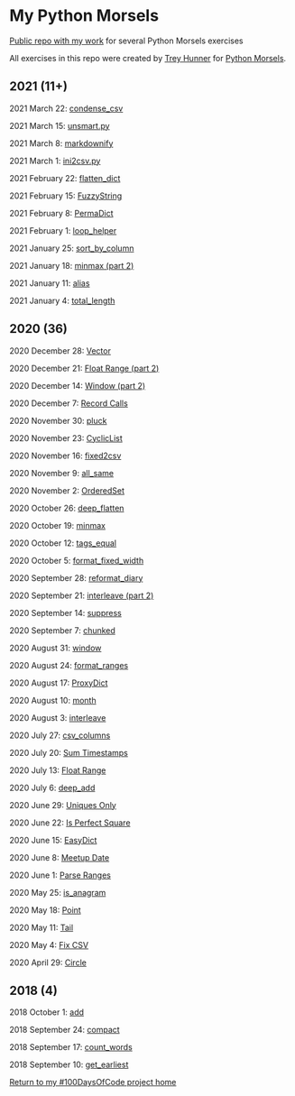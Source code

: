 # My Python Morsels

[Public repo with my work](https://github.com/mUtterberg/python_morsels/) for several Python Morsels exercises

All exercises in this repo were created by [Trey Hunner](https://treyhunner.com/) for [Python Morsels](https://try.pythonmorsels.com/).

## 2021 (11+)

2021 March 22: [condense_csv](https://mutterberg.github.io/python_morsels/condense_csv)

2021 March 15: [unsmart.py](https://mutterberg.github.io/python_morsels/unsmart)

2021 March 8: [markdownify](https://mutterberg.github.io/python_morsels/markdownify)

2021 March 1: [ini2csv.py](https://mutterberg.github.io/python_morsels/ini2csv)

2021 February 22: [flatten_dict](https://mutterberg.github.io/python_morsels/flatten_dict)

2021 February 15: [FuzzyString](https://mutterberg.github.io/python_morsels/FuzzyString)

2021 February 8: [PermaDict](https://mutterberg.github.io/python_morsels/PermaDict)

2021 February 1: [loop_helper](https://mutterberg.github.io/python_morsels/loop_helper)

2021 January 25: [sort_by_column](https://mutterberg.github.io/python_morsels/sort_by_column)

2021 January 18: [minmax (part 2)](https://mutterberg.github.io/python_morsels/minmax_part_2)

2021 January 11: [alias](https://mutterberg.github.io/python_morsels/alias)

2021 January 4: [total_length](https://mutterberg.github.io/python_morsels/total_length)

## 2020 (36)

2020 December 28: [Vector](https://mutterberg.github.io/python_morsels/Vector)

2020 December 21: [Float Range (part 2)](https://mutterberg.github.io/python_morsels/float_range_part_2)

2020 December 14: [Window (part 2)](https://mutterberg.github.io/python_morsels/window2)

2020 December 7: [Record Calls](https://mutterberg.github.io/python_morsels/record_calls)

2020 November 30: [pluck](https://mutterberg.github.io/python_morsels/pluck)

2020 November 23: [CyclicList](https://mutterberg.github.io/python_morsels/CyclicList)

2020 November 16: [fixed2csv](https://mutterberg.github.io/python_morsels/fixed2csv)

2020 November 9: [all_same](https://mutterberg.github.io/python_morsels/all_same)

2020 November 2: [OrderedSet](https://mutterberg.github.io/python_morsels/OrderedSet)

2020 October 26: [deep_flatten](https://mutterberg.github.io/python_morsels/deep_flatten)

2020 October 19: [minmax](https://mutterberg.github.io/python_morsels/minmax)

2020 October 12: [tags_equal](https://mutterberg.github.io/python_morsels/tags_equal)

2020 October 5: [format_fixed_width](https://mutterberg.github.io/python_morsels/format_fixed_width)

2020 September 28: [reformat_diary](https://mutterberg.github.io/python_morsels/reformat_diary)

2020 September 21: [interleave (part 2)](https://mutterberg.github.io/python_morsels/interleave_part_2)

2020 September 14: [suppress](https://mutterberg.github.io/python_morsels/suppress)

2020 September 7: [chunked](https://mutterberg.github.io/python_morsels/chunked)

2020 August 31: [window](https://mutterberg.github.io/python_morsels/window)

2020 August 24: [format_ranges](https://mutterberg.github.io/python_morsels/format_ranges)

2020 August 17: [ProxyDict](https://mutterberg.github.io/python_morsels/ProxyDict)

2020 August 10: [month](https://mutterberg.github.io/python_morsels/month)

2020 August 3: [interleave](https://mutterberg.github.io/python_morsels/interleave)

2020 July 27: [csv_columns](https://mutterberg.github.io/python_morsels/csv_columns)

2020 July 20: [Sum Timestamps](https://mutterberg.github.io/python_morsels/sum_timestamps)

2020 July 13: [Float Range](https://mutterberg.github.io/python_morsels/float_range)

2020 July 6: [deep_add](https://mutterberg.github.io/python_morsels/deep_add)

2020 June 29: [Uniques Only](https://mutterberg.github.io/python_morsels/uniques_only)

2020 June 22: [Is Perfect Square](https://mutterberg.github.io/python_morsels/is_perfect_square)

2020 June 15: [EasyDict](https://mutterberg.github.io/python_morsels/EasyDict)

2020 June 8: [Meetup Date](https://mutterberg.github.io/python_morsels/meetup_date)

2020 June 1: [Parse Ranges](https://mutterberg.github.io/python_morsels/parse_ranges)

2020 May 25: [is_anagram](https://mutterberg.github.io/python_morsels/is_anagram)

2020 May 18: [Point](https://mutterberg.github.io/python_morsels/point)

2020 May 11: [Tail](https://mutterberg.github.io/python_morsels/tail)

2020 May 4: [Fix CSV](https://mutterberg.github.io/python_morsels/fix_csv)

2020 April 29: [Circle](https://mutterberg.github.io/python_morsels/circle)

## 2018 (4)

2018 October 1: [add](https://mutterberg.github.io/python_morsels/add)

2018 September 24: [compact](https://mutterberg.github.io/python_morsels/compact)

2018 September 17: [count_words](https://mutterberg.github.io/python_morsels/count_words)

2018 September 10: [get_earliest](https://mutterberg.github.io/python_morsels/get_earliest)

[Return to my #100DaysOfCode project home](https://mutterberg.github.io)
